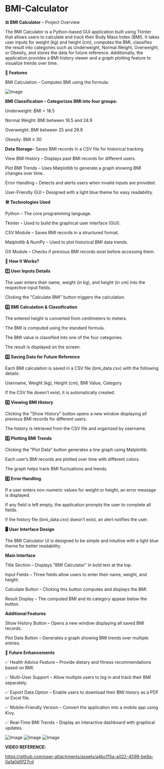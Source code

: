 # BMI-Calculator

**⚖️ BMI Calculator** – Project Overview

The BMI Calculator is a Python-based GUI application built using Tkinter that allows users to calculate and track their Body Mass Index (BMI). It takes user inputs for weight (kg) and height (cm), computes the BMI, classifies the result into categories such as Underweight, Normal Weight, Overweight, or Obesity, and stores the data for future reference. Additionally, the application provides a BMI history viewer and a graph plotting feature to visualize trends over time.

**🌟 Features**

BMI Calculation – Computes BMI using the formula:

![Image](https://github.com/user-attachments/assets/afce3c09-0ec9-44a0-a4aa-9e836e4247f7)
​


**BMI Classification – Categorizes BMI into four groups:**

Underweight: BMI < 18.5

Normal Weight: BMI between 18.5 and 24.9

Overweight: BMI between 25 and 29.9

Obesity: BMI ≥ 30

**Data Storage**– Saves BMI records in a CSV file for historical tracking.

View BMI History – Displays past BMI records for different users.

Plot BMI Trends – Uses Matplotlib to generate a graph showing BMI changes over time.

Error Handling – Detects and alerts users when invalid inputs are provided.

User-Friendly GUI – Designed with a light blue theme for easy readability.

**🛠️ Technologies Used**

Python – The core programming language.

Tkinter – Used to build the graphical user interface (GUI).

CSV Module – Saves BMI records in a structured format.

Matplotlib & NumPy – Used to plot historical BMI data trends.

OS Module – Checks if previous BMI records exist before accessing them.

**🚀 How It Works?**

**1️⃣ User Inputs Details**

The user enters their name, weight (in kg), and height (in cm) into the respective input fields.

Clicking the "Calculate BMI" button triggers the calculation.

**2️⃣ BMI Calculation & Classification**

The entered height is converted from centimeters to meters.

The BMI is computed using the standard formula.

The BMI value is classified into one of the four categories.

The result is displayed on the screen.

**3️⃣ Saving Data for Future Reference**

Each BMI calculation is saved in a CSV file (bmi_data.csv) with the following details:

Username, Weight (kg), Height (cm), BMI Value, Category

If the CSV file doesn’t exist, it is automatically created.

**4️⃣ Viewing BMI History**

Clicking the "Show History" button opens a new window displaying all previous BMI records for different users.

The history is retrieved from the CSV file and organized by username.

**5️⃣ Plotting BMI Trends**

Clicking the "Plot Data" button generates a line graph using Matplotlib.

Each user’s BMI records are plotted over time with different colors.

The graph helps track BMI fluctuations and trends.

**6️⃣ Error Handling**

If a user enters non-numeric values for weight or height, an error message is displayed.

If any field is left empty, the application prompts the user to complete all fields.

If the history file (bmi_data.csv) doesn’t exist, an alert notifies the user.

**🖥️ User Interface Design**

The BMI Calculator UI is designed to be simple and intuitive with a light blue theme for better readability.

**Main Interface**

Title Section – Displays "BMI Calculator" in bold text at the top.

Input Fields – Three fields allow users to enter their name, weight, and height.

Calculate Button – Clicking this button computes and displays the BMI.

Result Display – The computed BMI and its category appear below the button.

**Additional Features**

Show History Button – Opens a new window displaying all saved BMI records.

Plot Data Button – Generates a graph showing BMI trends over multiple entries.

**📌 Future Enhancements**

✅ Health Advice Feature – Provide dietary and fitness recommendations based on BMI.

✅ Multi-User Support – Allow multiple users to log in and track their BMI separately.

✅ Export Data Option – Enable users to download their BMI history as a PDF or Excel file.

✅ Mobile-Friendly Version – Convert the application into a mobile app using Kivy.

✅ Real-Time BMI Trends – Display an interactive dashboard with graphical updates.


![Image](https://github.com/user-attachments/assets/934cb529-0f9a-438b-b7fe-b6f47d3097e5)
![Image](https://github.com/user-attachments/assets/a3453bd7-cb68-4049-9e10-a0e06667b759)
![Image](https://github.com/user-attachments/assets/17a774eb-b9c6-42e6-b92c-cb3d32c0bb8c)

**VIDEO REFERENCE:**

https://github.com/user-attachments/assets/a4bcf15a-a022-4599-be9a-0a1a0d0f27cd
